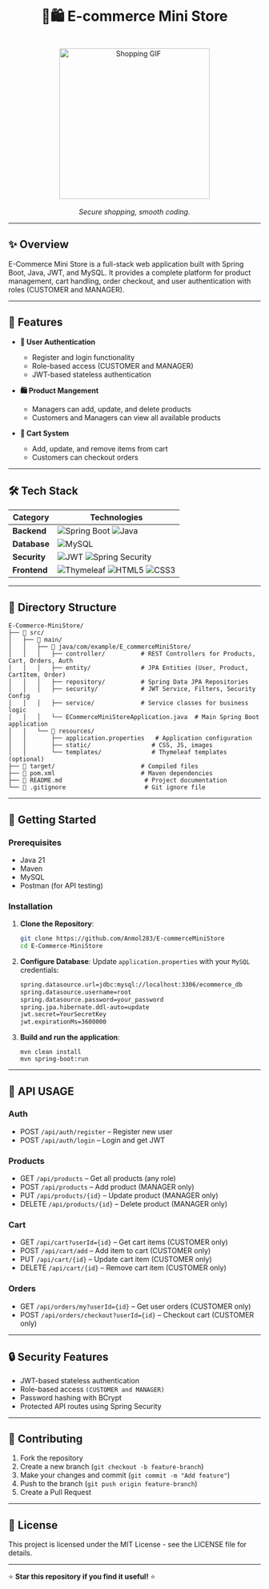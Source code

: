 <h1 align="center">🛒🛍️ E-commerce Mini Store</h1>
</br>
<div align="center"> <img src="https://media3.giphy.com/media/v1.Y2lkPTc5MGI3NjExbm11OHEzeHZueHZscjBjc3Fia3o0YWcxdGV2Nzl5ZWU4YWUzY2JuNSZlcD12MV9pbnRlcm5hbF9naWZfYnlfaWQmY3Q9Zw/Hu475i12tHBg94FIeD/giphy.gif" alt="Shopping GIF" width="300" height="300"></div>
</br>
<div align="center"> <i> Secure shopping, smooth coding.</i> </div>

---

## ✨ Overview

E-Commerce Mini Store is a full-stack web application built with Spring Boot, Java, JWT, and MySQL. It provides a complete platform for product management, cart handling, order checkout, and user authentication with roles (CUSTOMER and MANAGER).

---


## 🌟 Features

- **👤 User Authentication**
  - Register and login functionality
  - Role-based access (CUSTOMER and MANAGER) 
  - JWT-based stateless authentication

- **🛍️ Product Mangement**
  - Managers can add, update, and delete products
  - Customers and Managers can view all available products

- **🛒 Cart System**
  - Add, update, and remove items from cart  
  - Customers can checkout orders 

---

## 🛠️ Tech Stack

| Category         | Technologies                                                                                                           |
|------------------|-----------------------------------------------------------------------------------------------------------------------|
| **Backend**      | <img src="https://img.shields.io/badge/Spring%20Boot-6DB33F?style=for-the-badge&logo=spring&logoColor=white" alt="Spring Boot" /> <img src="https://img.shields.io/badge/Java-007396?style=for-the-badge&logo=java&logoColor=white" alt="Java" />
| **Database**     | <img src="https://img.shields.io/badge/MySQL-4479A1?style=for-the-badge&logo=mysql&logoColor=white" alt="MySQL" />
| **Security**   | <img src="https://img.shields.io/badge/JWT-000000?style=for-the-badge&logo=jwt&logoColor=white" alt="JWT" /> <img src="https://img.shields.io/badge/Spring%20Security-6DB33F?style=for-the-badge&logo=spring&logoColor=white" alt="Spring Security" />|
| **Frontend**     | <img src="https://img.shields.io/badge/Thymeleaf-005F0F?style=for-the-badge&logo=thymeleaf&logoColor=white" alt="Thymeleaf" /> <img src="https://img.shields.io/badge/HTML5-E34F26?style=for-the-badge&logo=html5&logoColor=white" alt="HTML5" /> <img src="https://img.shields.io/badge/CSS3-1572B6?style=for-the-badge&logo=css3&logoColor=white" alt="CSS3" />
---

## 📁 Directory Structure

```
E-Commerce-MiniStore/
├── 📂 src/
│   ├── 📂 main/
│   │   ├── 📂 java/com/example/E_commerceMiniStore/
│   │   │   ├── controller/          # REST Controllers for Products, Cart, Orders, Auth
│   │   │   ├── entity/              # JPA Entities (User, Product, CartItem, Order)
│   │   │   ├── repository/          # Spring Data JPA Repositories
│   │   │   ├── security/            # JWT Service, Filters, Security Config
│   │   │   ├── service/             # Service classes for business logic
│   │   │   └── ECommerceMiniStoreApplication.java  # Main Spring Boot application
│   │   └── 📂 resources/
│   │       ├── application.properties   # Application configuration
│   │       ├── static/                 # CSS, JS, images
│   │       └── templates/              # Thymeleaf templates (optional)
├── 📂 target/                        # Compiled files
├── 📄 pom.xml                        # Maven dependencies
├── 📄 README.md                       # Project documentation
└── 📄 .gitignore                      # Git ignore file

```
---
## 🚀 Getting Started

### Prerequisites

- Java 21
- Maven
- MySQL
- Postman (for API testing)

### Installation

1. **Clone the Repository**:
   ```bash
   git clone https://github.com/Anmol283/E-commerceMiniStore
   cd E-Commerce-MiniStore
   ```

2. **Configure Database**:
   Update `application.properties` with your `MySQL` credentials:
   ```bash
   spring.datasource.url=jdbc:mysql://localhost:3306/ecommerce_db
   spring.datasource.username=root
   spring.datasource.password=your_password
   spring.jpa.hibernate.ddl-auto=update
   jwt.secret=YourSecretKey
   jwt.expirationMs=3600000
   ```

4. **Build and run the application**:
   ```
   mvn clean install
   mvn spring-boot:run
   ```
---
## 🧭 API USAGE

### Auth
- POST `/api/auth/register` – Register new user
- POST `/api/auth/login` – Login and get JWT

### Products
- GET `/api/products` – Get all products (any role)
- POST `/api/products` – Add product (MANAGER only)
- PUT `/api/products/{id}` – Update product (MANAGER only)
- DELETE `/api/products/{id}` – Delete product (MANAGER only)

### Cart
- GET `/api/cart?userId={id}` – Get cart items (CUSTOMER only)
- POST `/api/cart/add` – Add item to cart (CUSTOMER only)
- PUT `/api/cart/{id}` – Update cart item (CUSTOMER only)
- DELETE `/api/cart/{id}` – Remove cart item (CUSTOMER only)

### Orders
- GET `/api/orders/my?userId={id}` – Get user orders (CUSTOMER only)
- POST `/api/orders/checkout?userId={id}` – Checkout cart (CUSTOMER only)
---

## 🔒 Security Features

- JWT-based stateless authentication
- Role-based access `(CUSTOMER and MANAGER)`
- Password hashing with BCrypt
- Protected API routes using Spring Security

---
## 🤝 Contributing

1. Fork the repository
2. Create a new branch (`git checkout -b feature-branch`)
3. Make your changes and commit (`git commit -m "Add feature"`)
4. Push to the branch (`git push origin feature-branch`)
5. Create a Pull Request

---

## 📜 License

This project is licensed under the MIT License - see the LICENSE file for details.

---

⭐ **Star this repository if you find it useful!** ⭐
